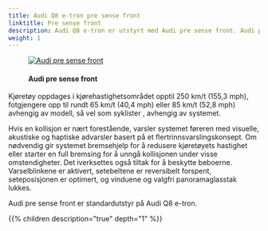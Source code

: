 ```yaml
---
title: Audi Q8 e-tron pre sense front
linktitle: Pre sense front
description: Audi Q8 e-tron er utstyrt med Audi pre sense front. Audi pre sense front bruker data fra radarsensorer og/eller frontkameraet, avhengig av bilmodellen, for å beregne sannsynligheten for en kollisjon. Innenfor systemets begrensninger advarer det om kollisjonstrusler og setter i gang bremsing ved spesifikke kjøretøyhastigheter.
weight: 1
---
```

<!-- markdownlint-disable MD033 -->
<figure>
    <a href="https://media.electrichasgoneaudi.net/multimedia/models/e-tron/technology/drivingassistance/presensefront/presencefront.jpg">
        <img src="https://media.electrichasgoneaudi.net/multimedia/models/e-tron/technology/drivingassistance/presensefront/presencefronts.jpg"
        alt="Audi pre sense front" title="Audi pre sense front">
    </a>
    <figcaption><h4>Audi pre sense front</h4></figcaption>
</figure>

  Kjøretøy oppdages i kjørehastighetsområdet opptil 250 km/t (155,3 mph), fotgjengere opp til rundt 65 km/t (40,4 mph) eller 85 km/t (52,8 mph) avhengig av modell, så vel som syklister , avhengig av systemet.

Hvis en kollisjon er nært forestående, varsler systemet føreren med visuelle, akustiske og haptiske advarsler basert på et flertrinnsvarslingskonsept. Om nødvendig gir systemet bremsehjelp for å redusere kjøretøyets hastighet eller starter en full bremsing for å unngå kollisjonen under visse omstendigheter. Det iverksettes også tiltak for å beskytte beboerne. Varselblinkene er aktivert, setebeltene er reversibelt forspent, seteposisjonen er optimert, og vinduene og valgfri panoramaglasstak lukkes.

Audi pre sense front er standardutstyr på Audi Q8 e-tron.

{{% children description="true" depth="1" %}}
